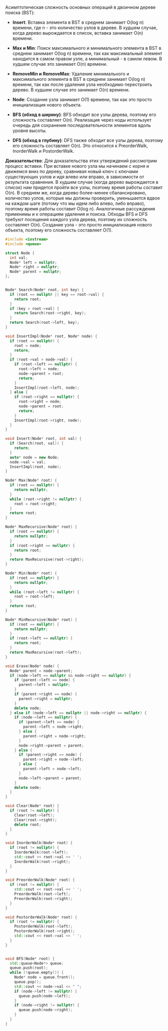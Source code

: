 Асимптотическая сложность основных операций в двоичном дереве поиска (BST):

- **Insert**: Вставка элемента в BST в среднем занимает O(log n) времени, где n - это количество узлов в
  дереве. В худшем случае, когда дерево вырождается в список, вставка занимает O(n) времени.

- **Max и Min**: Поиск максимального и минимального элемента в BST в среднем занимает O(log n) времени, так как
  максимальный элемент находится в самом правом узле, а минимальный - в самом левом. В худшем случае это занимает O(n)
  времени.

- **RemoveMin и RemoveMax**: Удаление минимального и максимального элемента в BST в среднем занимает O(log n)
  времени, так как после удаления узла необходимо перестроить дерево. В худшем случае это занимает O(n) времени.

- **Node**: Создание узла занимает O(1) времени, так как это просто инициализация нового объекта.

- **BFS (обход в ширину)**: BFS обходит все узлы дерева, поэтому его сложность составляет O(n). Реализация через ноды
  использует очередь для сохранения последовательности элементов вдоль уровня высоты.

- **DFS (обход в глубину)**: DFS также обходит все узлы дерева, поэтому его сложность составляет O(n). Это относится
  к PreorderWalk, InorderWalk и PostorderWalk.

**Доказательство**: Для доказательства этих утверждений рассмотрим процесс вставки. При вставке нового узла мы начинаем
с корня и движемся вниз по дереву, сравнивая новый ключ с ключами существующих узлов и идя влево или вправо, в
зависимости от результата сравнения. В худшем случае (когда дерево вырождается в список) нам придется пройти все узлы,
поэтому время работы составит O(n). В среднем же, когда дерево более-менее сбалансировано, количество узлов, которые
мы должны проверить, уменьшается вдвое на каждом шаге (потому что мы идем либо влево, либо вправо), поэтому время работы
составит O(log n). Аналогичные рассуждения применимы и к операциям удаления и поиска. Обходы BFS и DFS требуют
посещения каждого узла дерева, поэтому их сложность составляет O(n). Создание узла - это просто инициализация нового
объекта, поэтому его сложность составляет O(1).

```c++
#include <iostream>
#include <queue>

struct Node {
  int val;
  Node* left = nullptr;
  Node* right = nullptr;
  Node* parent = nullptr;
};


Node* Search(Node* root, int key) {
  if (root == nullptr || key == root->val) {
    return root;
  }
  if (key > root->val) {
    return Search(root->right, key);
  }
  return Search(root->left, key);
}

void InsertImpl(Node* root, Node* node) {
  if (root == nullptr) {
    root = node;
    return;
  }
  if (root->val > node->val) {
    if (root->left == nullptr) {
      root->left = node;
      node->parent = root;
      return;
    }
    InsertImpl(root->left, node);
  } else {
    if (root->right == nullptr) {
      root->right = node;
      node->parent = root;
      return;
    }
    InsertImpl(root->right, node);
  }
}

void Insert(Node* root, int val) {
  if (Search(root, val)) {
    return;
  }
  auto* node = new Node;
  node->val = val;
  InsertImpl(root, node);
}

Node* Max(Node* root) {
  if (root == nullptr) {
    return nullptr;
  }
  while (root->right != nullptr) {
    root = root->right;
  }
  return root;
}

Node* MaxRecursive(Node* root) {
  if (root == nullptr) {
    return nullptr;
  }
  if (root->right == nullptr) {
    return root;
  }
  return MaxRecursive(root->right);
}

Node* Min(Node* root) {
  if (root == nullptr) {
    return nullptr;
  }
  while (root->left != nullptr) {
    root = root->left;
  }
  return root;
}

Node* MinRecursive(Node* root) {
  if (root == nullptr) {
    return nullptr;
  }
  if (root->left == nullptr) {
    return root;
  }
  return MaxRecursive(root->left);
}

void Erase(Node* node) {
  Node* parent = node->parent;
  if (node->left == nullptr && node->right == nullptr) {
    if (parent->left == node) {
      parent->left = nullptr;
    }
    if (parent->right == node) {
      parent->right = nullptr;
    }
    delete node;
  } else if (node->left == nullptr || node->right == nullptr) {
    if (node->left == nullptr) {
      if (parent->left == node) {
        parent->left = node->right;
      } else {
        parent->right = node->right;
      }
      node->right->parent = parent;
    } else {
      if (parent->right == node) {
        parent->right = node->left;
      } else {
        parent->left = node->left;
      }
      node->left->parent = parent;
    }
    delete node;
  }
}

void Clear(Node* root) {
  if (root != nullptr) {
    Clear(root->left);
    Clear(root->right);
    delete root;
  }
}

void InorderWalk(Node* root) {
  if (root != nullptr) {
    InorderWalk(root->left);
    std::cout << root->val << ' ';
    InorderWalk(root->right);
  }
}

void PreorderWalk(Node* root) {
  if (root != nullptr) {
    std::cout << root->val << ' ';
    PreorderWalk(root->left);
    PreorderWalk(root->right);
  }
}

void PostorderWalk(Node* root) {
  if (root != nullptr) {
    PostorderWalk(root->left);
    PostorderWalk(root->right);
    std::cout << root->val << ' ';
  }
}


void BFS(Node* root) {
  std::queue<Node*> queue;
  queue.push(root);
  while (!queue.empty()) {
    Node* node = queue.front();
    queue.pop();
    std::cout << node->val << " ";
    if (node->left != nullptr) {
      queue.push(node->left);
    }
    if (node->right != nullptr) {
      queue.push(node->right);
    }
  }
}
```